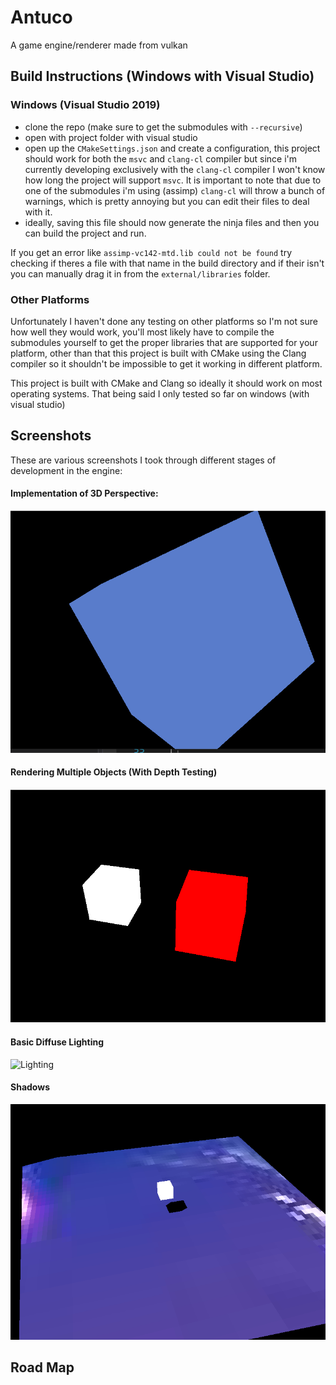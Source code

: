 # Antuco
A game engine/renderer made from vulkan

## Build Instructions (Windows with Visual Studio)

### Windows (Visual Studio 2019)

- clone the repo (make sure to get the submodules with `--recursive`)
- open with project folder with visual studio
- open up the `CMakeSettings.json` and create a configuration, this project should work for both the `msvc` and `clang-cl` compiler but since i'm currently developing exclusively with the `clang-cl` compiler I won't know how long the project will support `msvc`. It is important to note that due to one of the submodules i'm using (assimp) `clang-cl` will throw a bunch of warnings, which is pretty annoying but you can edit their files to deal with it.
- ideally, saving this file should now generate the ninja files and then you can build the project and run.

If you get an error like `assimp-vc142-mtd.lib could not be found` try checking if theres a file with that name in the build directory and if their isn't you can manually drag it in from the `external/libraries` folder.

### Other Platforms

Unfortunately I haven't done any testing on other platforms so I'm not sure how well they would work, you'll most likely have to compile the submodules yourself to get the proper libraries that are supported for your platform, other than that this project is built with CMake using the Clang compiler so it shouldn't be impossible to get it working in different platform.

This project is built with CMake and Clang so ideally it should work on most operating systems. That being said I only tested so far on windows (with visual studio)

## Screenshots

These are various screenshots I took through different stages of development in the engine:


#### Implementation of 3D Perspective:

![First Month Of Development](antuco_screenshots/august_11_progress_shot.PNG?raw=true "3D Perspective Rendering")

#### Rendering Multiple Objects (With Depth Testing)

![Depth Testing](antuco_screenshots/august_12_progress_shot.PNG?raw=true "Multiple Objects")

#### Basic Diffuse Lighting

![Lighting](antuco_screenshots/august_23_progress_shot.PNG?raw=true "Diffuse Lighting")

#### Shadows

![Shadows](antuco_screenshots/shadow_mapping_1_light.png?raw=true "Shadows")


## Road Map
